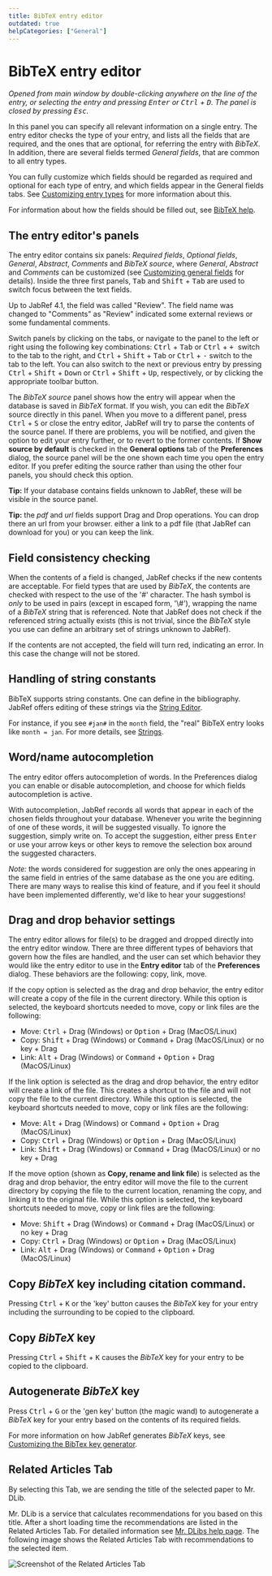 ```yaml
---
title: BibTeX entry editor
outdated: true
helpCategories: ["General"]
---
```


# BibTeX entry editor

*Opened from main window by double-clicking anywhere on the line of the entry, or selecting the entry and pressing <kbd>Enter</kbd> or <kbd>Ctrl</kbd> + <kbd>D</kbd>. The panel is closed by pressing <kbd>Esc</kbd>.*

In this panel you can specify all relevant information on a single entry. The entry editor checks the type of your entry, and lists all the fields that are required, and the ones that are optional, for referring the entry with *BibTeX*. In addition, there are several fields termed *General fields*, that are common to all entry types.

You can fully customize which fields should be regarded as required and optional for each type of entry, and which fields appear in the General fields tabs. See [Customizing entry types](CustomEntries) for more information about this.

For information about how the fields should be filled out, see [BibTeX help](Bibtex).

## The entry editor's panels

The entry editor contains six panels: *Required fields*, *Optional fields*, *General*, *Abstract*, *Comments* and *BibTeX source*, where *General*, *Abstract* and *Comments* can be customized (see [Customizing general fields](GeneralFields) for details). Inside the three first panels,  <kbd>Tab</kbd> and <kbd>Shift</kbd> + <kbd>Tab</kbd> are used to switch focus between the text fields.

Up to JabRef 4.1, the field was called "Review".
The field name was changed to "Comments" as "Review" indicated some external reviews or some fundamental comments.

Switch panels by clicking on the tabs, or navigate to the panel to the left or right using the following key combinations: <kbd>Ctrl</kbd> + <kbd>Tab</kbd> or <kbd>Ctrl</kbd> + <kbd> + </kbd> switch to the tab to the right, and <kbd>Ctrl</kbd> + <kbd>Shift</kbd> + <kbd>Tab</kbd> or <kbd>Ctrl</kbd> + <kbd>-</kbd> switch to the tab to the left. You can also switch to the next or previous entry by pressing <kbd>Ctrl</kbd> + <kbd>Shift</kbd> + <kbd>Down</kbd> or <kbd>Ctrl</kbd> + <kbd>Shift</kbd> + <kbd>Up</kbd>, respectively, or by clicking the appropriate toolbar button.

The *BibTeX source* panel shows how the entry will appear when the database is saved in *BibTeX* format. If you wish, you can edit the *BibTeX* source directly in this panel. When you move to a different panel, press <kbd>Ctrl</kbd> + <kbd>S</kbd> or close the entry editor, JabRef will try to parse the contents of the source panel. If there are problems, you will be notified, and given the option to edit your entry further, or to revert to the former contents. If **Show source by default** is checked in the **General options** tab of the **Preferences** dialog, the source panel will be the one shown each time you open the entry editor. If you prefer editing the source rather than using the other four panels, you should check this option.

**Tip:** If your database contains fields unknown to JabRef, these will be visible in the source panel.

**Tip:** the *pdf* and *url* fields support Drag and Drop operations. You can drop there an url from your browser. either a link to a pdf file (that JabRef can download for you) or you can keep the link.

## Field consistency checking

When the contents of a field is changed, JabRef checks if the new contents are acceptable. For field types that are used by *BibTeX*, the contents are checked with respect to the use of the '\#' character. The hash symbol is *only* to be used in pairs (except in escaped form, '\\\#'), wrapping the name of a *BibTeX* string that is referenced. Note that JabRef does not check if the referenced string actually exists (this is not trivial, since the *BibTeX* style you use can define an arbitrary set of strings unknown to JabRef).

If the contents are not accepted, the field will turn red, indicating an error. In this case the change will not be stored.

## Handling of string constants

BibTeX supports string constants.
One can define in the bibliography.
JabRef offers editing of these strings via the [String Editor](StringEditor.md).

For instance, if you see `#jan#` in the `month` field, the "real" BibTeX entry looks like `month = jan`.
For more details, see [Strings](Strings.md).

## Word/name autocompletion

The entry editor offers autocompletion of words. In the Preferences dialog you can enable or disable autocompletion, and choose for which fields autocompletion is active.

With autocompletion, JabRef records all words that appear in each of the chosen fields throughout your database. Whenever you write the beginning of one of these words, it will be suggested visually. To ignore the suggestion, simply write on. To accept the suggestion, either press <kbd>Enter</kbd> or use your arrow keys or other keys to remove the selection box around the suggested characters.

*Note:* the words considered for suggestion are only the ones appearing in the same field in entries of the same database as the one you are editing. There are many ways to realise this kind of feature, and if you feel it should have been implemented differently, we'd like to hear your suggestions!

## Drag and drop behavior settings

The entry editor allows for file(s) to be dragged and dropped directly into the entry editor window. There are three different types of behaviors that govern how the files are handled, and the user can set which behavior they would like the entry editor to use in the **Entry editor** tab of the **Preferences** dialog. These behaviors are the following: copy, link, move.

If the copy option is selected as the drag and drop behavior, the entry editor will create a copy of the file in the current directory. While this option is selected, the keyboard shortcuts needed to move, copy or link files are the following: 

- Move: <kbd>Ctrl</kbd> + Drag (Windows) or <kbd>Option</kbd> + Drag (MacOS/Linux)
- Copy: <kbd>Shift</kbd> + Drag (Windows) or <kbd>Command</kbd> + Drag (MacOS/Linux) or no key + Drag
- Link: <kbd>Alt</kbd> + Drag (Windows) or <kbd>Command</kbd> + <kbd>Option</kbd> + Drag (MacOS/Linux)

If the link option is selected as the drag and drop behavior, the entry editor will create a link of the file. This creates a shortcut to the file and will not copy the file to the current directory. While this option is selected, the keyboard shortcuts needed to move, copy or link files are the following: 

- Move: <kbd>Alt</kbd> + Drag (Windows) or <kbd>Command</kbd> + <kbd>Option</kbd> + Drag (MacOS/Linux)
- Copy: <kbd>Ctrl</kbd> + Drag (Windows) or <kbd>Option</kbd> + Drag (MacOS/Linux)
- Link: <kbd>Shift</kbd> + Drag (Windows) or <kbd>Command</kbd> + Drag (MacOS/Linux) or no key + Drag

If the move option (shown as **Copy, rename and link file**) is selected as the drag and drop behavior, the entry editor will move the file to the current directory by copying the file to the current location, renaming the copy, and linking it to the original file. While this option is selected, the keyboard shortcuts needed to move, copy or link files are the following: 

- Move: <kbd>Shift</kbd> + Drag (Windows) or <kbd>Command</kbd> + Drag (MacOS/Linux) or no key + Drag
- Copy: <kbd>Ctrl</kbd> + Drag (Windows) or <kbd>Option</kbd> + Drag (MacOS/Linux)
- Link: <kbd>Alt</kbd> + Drag (Windows) or <kbd>Command</kbd> + <kbd>Option</kbd> + Drag (MacOS/Linux)

## Copy *BibTeX* key including citation command.

Pressing <kbd>Ctrl</kbd> + <kbd>K</kbd> or the 'key' button causes the *BibTeX* key for your entry including the surrounding to be copied to the clipboard.

## Copy *BibTeX* key

Pressing <kbd>Ctrl</kbd> + <kbd>Shift</kbd> + <kbd>K</kbd> causes the *BibTeX* key for your entry to be copied to the clipboard.

## Autogenerate *BibTeX* key

Press <kbd>Ctrl</kbd> + <kbd>G</kbd> or the 'gen key' button (the magic wand) to autogenerate a *BibTeX* key for your entry based on the contents of its required fields.

For more information on how JabRef generates *BibTeX* keys, see [Customizing the BibTex key generator](LabelPatterns).

## Related Articles Tab

By selecting this Tab, we are sending the title of the selected paper to Mr. DLib.

Mr. DLib is a service that calculates recommendations for you based on this title. After a short loading time the recommendations are listed in the Related Articles Tab.
For detailed information see [Mr. DLibs help page](http://mr-dlib.org/information-for-users/information-about-mr-dlib-for-jabref-users/#). The following image shows the Related Articles Tab with recommendations to the selected item.

![Screenshot of the Related Articles Tab](./images/sceenshot_related_articles_en.PNG)

